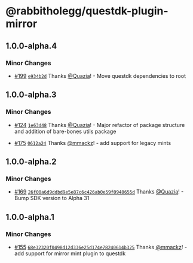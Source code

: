# @rabbitholegg/questdk-plugin-mirror

## 1.0.0-alpha.4

### Minor Changes

- [#199](https://github.com/rabbitholegg/questdk-plugins/pull/199) [`e934b2d`](https://github.com/rabbitholegg/questdk-plugins/commit/e934b2da5427e038268d803f482df9c52dd052fe) Thanks [@Quazia](https://github.com/Quazia)! - Move questdk dependencies to root

## 1.0.0-alpha.3

### Minor Changes

- [#124](https://github.com/rabbitholegg/questdk-plugins/pull/124) [`1e63d48`](https://github.com/rabbitholegg/questdk-plugins/commit/1e63d4890d8e501d2d471f275db797f4bb3ce65b) Thanks [@Quazia](https://github.com/Quazia)! - Major refactor of package structure and addition of bare-bones utils package

- [#175](https://github.com/rabbitholegg/questdk-plugins/pull/175) [`0612a24`](https://github.com/rabbitholegg/questdk-plugins/commit/0612a24e04503293dbefbea70cd4cadb68d7a39e) Thanks [@mmackz](https://github.com/mmackz)! - add support for legacy mints

## 1.0.0-alpha.2

### Minor Changes

- [#169](https://github.com/rabbitholegg/questdk-plugins/pull/169) [`26f00a6d9ddbd9e5e87c6c426ab0e59f0940655d`](https://github.com/rabbitholegg/questdk-plugins/commit/26f00a6d9ddbd9e5e87c6c426ab0e59f0940655d) Thanks [@Quazia](https://github.com/Quazia)! - Bump SDK version to Alpha 31

## 1.0.0-alpha.1

### Minor Changes

- [#155](https://github.com/rabbitholegg/questdk-plugins/pull/155) [`68e32320f0498d12d336e25d174e78240614b325`](https://github.com/rabbitholegg/questdk-plugins/commit/68e32320f0498d12d336e25d174e78240614b325) Thanks [@mmackz](https://github.com/mmackz)! - add support for mirror mint plugin to questdk

